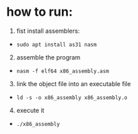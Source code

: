 # how to run:

1. fist install assemblers:
- `sudo apt install as31 nasm`
2. assemble the program
- `nasm -f elf64 x86_assembly.asm`
3. link the object file into an executable file
- `ld -s -o x86_assembly x86_assembly.o`
4. execute it
- `./x86_assembly`